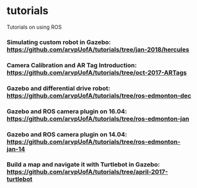 # tutorials
Tutorials on using ROS 

### Simulating custom robot in Gazebo: https://github.com/arvpUofA/tutorials/tree/jan-2018/hercules

### Camera Calibration and AR Tag Introduction: https://github.com/arvpUofA/tutorials/tree/oct-2017-ARTags

### Gazebo and differential drive robot: https://github.com/arvpUofA/tutorials/tree/ros-edmonton-dec

### Gazebo and ROS camera plugin on 16.04: https://github.com/arvpUofA/tutorials/tree/ros-edmonton-jan

### Gazebo and ROS camera plugin on 14.04: https://github.com/arvpUofA/tutorials/tree/ros-edmonton-jan-14

### Build a map and navigate it with Turtlebot in Gazebo: https://github.com/arvpUofA/tutorials/tree/april-2017-turtlebot

